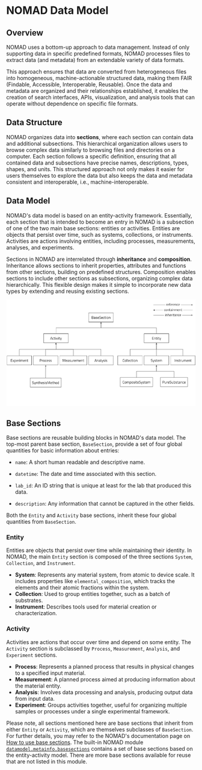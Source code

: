 # NOMAD Data Model

## Overview

NOMAD uses a bottom-up approach to data management. Instead of only supporting data in specific predefined formats, NOMAD processes files to extract data (and metadata) from an extendable variety of data formats.

This approach ensures that data are converted from heterogeneous files into homogeneous, machine-actionable structured data, making them FAIR (Findable, Accessible, Interoperable, Reusable). Once the data and metadata are organized and their relationships established, it enables the creation of search interfaces, APIs, visualization, and analysis tools that can operate without dependence on specific file formats.

## Data Structure

NOMAD organizes data into **sections**, where each section can contain data and additional subsections. This hierarchical organization allows users to browse complex data similarly to browsing files and directories on a computer. Each section follows a specific definition, ensuring that all contained data and subsections have precise names, descriptions, types, shapes, and units. This structured approach not only makes it easier for users themselves to explore the data but also keeps the data and metadata consistent and interoperable, i.e., machine-interoperable.


## Data Model

NOMAD's data model is based on an entity-activity framework. Essentially, each section that is intended to become an entry in NOMAD is a subsection of one of the two main base sections: entities or activities. Entities are objects that persist over time, such as systems, collections, or instruments. Activities are actions involving entities, including processes, measurements, analyses, and experiments.


Sections in NOMAD are interrelated through **inheritance** and **composition**. Inheritance allows sections to inherit properties, attributes and functions from other sections, building on predefined structures. Composition enables sections to include other sections as subsections, organizing complex data hierarchically. This flexible design makes it simple to incorporate new data types by extending and reusing existing sections.


![NOMAD Data Model](images/NOMAD_datamodel.png)

## Base Sections

Base sections are reusable building blocks in NOMAD's data model. The top-most parent base section, `BaseSection`, provide a set of four global quantities for basic information about entries:

* `name`: A short human readable and descriptive name.

* `datetime`: The date and time associated with this section.

* `lab_id`: An ID string that is unique at least for the lab that produced this data.

* `description`: Any information that cannot be captured in the other fields.

Both the `Entity` and `Activity` base sections, inherit these four global quantities from `BaseSection`.
 

### Entity

Entities are objects that persist over time while maintaining their identity. In NOMAD, the main `Entity` section is composed of the three sections `System`, `Collection`, and `Instrument`.

- **System**: Represents any material system, from atomic to device scale. It includes properties like `elemental_composition`, which tracks the elements and their atomic fractions within the system.
- **Collection**: Used to group entities together, such as a batch of substrates.
- **Instrument**: Describes tools used for material creation or characterization.


### Activity

Activities are actions that occur over time and depend on some entity. The `Activity` section is subclassed by `Process`, `Measurement`, `Analysis`, and `Experiment` sections.

- **Process**: Represents a planned process that results in physical changes to a specified input material.
- **Measurement**: A planned process aimed at producing information about the material entity.
- **Analysis**: Involves data processing and analysis, producing output data from input data.
- **Experiment**: Groups activities together, useful for organizing multiple samples or processes under a single experimental framework.


Please note, all sections mentioned here are base sections that inherit from either `Entity` or `Activity`, which are themselves subclasses of `BaseSection`. For further details, you may refer to the NOMAD's documentation page on [How to use base sections](https://nomad-lab.eu/prod/v1/docs/howto/customization/base_sections.html). The built-in NOMAD module [`datamodel.metainfo.basesections`](https://gitlab.mpcdf.mpg.de/nomad-lab/nomad-FAIR/-/blob/develop/nomad/datamodel/metainfo/basesections.py?ref_type=heads) contains a set of base sections based on the entity-activity model. There are more base sections available for reuse that are not listed in this module.






